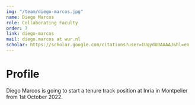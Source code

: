 ```yaml
---
img: "/team/diego-marcos.jpg"
name: Diego Marcos
role: Collaborating Faculty
order: 7
link: diego-marcos
mail: diego.marcos at wur.nl
scholar: https://scholar.google.com/citations?user=IUqydU0AAAAJ&hl=en
---
```

# Profile
Diego Marcos is going to start a tenure track position at Inria in Montpelier from 1st October 2022.

